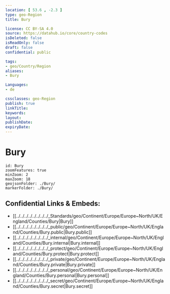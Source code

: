 ```yaml
---
location: [ 53.6 , -2.3 ] 
type: geo-Region
title: Bury

license: CC BY-SA 4.0
source: https://datahub.io/core/country-codes
isDeleted: false
isReadOnly: false
draft: false
confidential: public

tags:
- geo/Country/Region
aliases:
- Bury

Languages:
- de

cssclasses: geo-Region
publish: true
linkTitle: 
keywords: 
layout: 
publishDate: 
expiryDate: 
---
```


# Bury

```leaflet
id: Bury
zoomFeatures: true 
minZoom: 2 
maxZoom: 18
geojsonFolder: ./Bury/
markerFolder: ./Bury/
```


## Confidential Links & Embeds: 
- [[../../../../../../../../_Standards/geo/Continent/Europe/Europe~North/UK/England/Counties/Bury|Bury]] 
- [[../../../../../../../../_public/geo/Continent/Europe/Europe~North/UK/England/Counties/Bury.public|Bury.public]] 
- [[../../../../../../../../_internal/geo/Continent/Europe/Europe~North/UK/England/Counties/Bury.internal|Bury.internal]] 
- [[../../../../../../../../_protect/geo/Continent/Europe/Europe~North/UK/England/Counties/Bury.protect|Bury.protect]] 
- [[../../../../../../../../_private/geo/Continent/Europe/Europe~North/UK/England/Counties/Bury.private|Bury.private]] 
- [[../../../../../../../../_personal/geo/Continent/Europe/Europe~North/UK/England/Counties/Bury.personal|Bury.personal]] 
- [[../../../../../../../../_secret/geo/Continent/Europe/Europe~North/UK/England/Counties/Bury.secret|Bury.secret]] 


